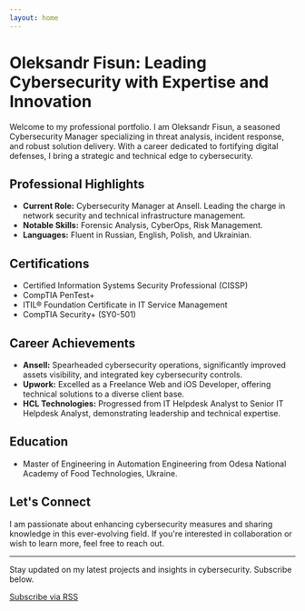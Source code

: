 ```yaml
---
layout: home
---
```


# Oleksandr Fisun: Leading Cybersecurity with Expertise and Innovation

Welcome to my professional portfolio. I am Oleksandr Fisun, a seasoned Cybersecurity Manager specializing in threat analysis, incident response, and robust solution delivery. With a career dedicated to fortifying digital defenses, I bring a strategic and technical edge to cybersecurity.

## Professional Highlights

- **Current Role:** Cybersecurity Manager at Ansell. Leading the charge in network security and technical infrastructure management.
- **Notable Skills:** Forensic Analysis, CyberOps, Risk Management.
- **Languages:** Fluent in Russian, English, Polish, and Ukrainian.

## Certifications

- Certified Information Systems Security Professional (CISSP)
- CompTIA PenTest+
- ITIL® Foundation Certificate in IT Service Management
- CompTIA Security+ (SY0-501)

## Career Achievements

- **Ansell:** Spearheaded cybersecurity operations, significantly improved assets visibility, and integrated key cybersecurity controls.
- **Upwork:** Excelled as a Freelance Web and iOS Developer, offering technical solutions to a diverse client base.
- **HCL Technologies:** Progressed from IT Helpdesk Analyst to Senior IT Helpdesk Analyst, demonstrating leadership and technical expertise.

## Education

- Master of Engineering in Automation Engineering from Odesa National Academy of Food Technologies, Ukraine.

## Let's Connect

I am passionate about enhancing cybersecurity measures and sharing knowledge in this ever-evolving field. If you're interested in collaboration or wish to learn more, feel free to reach out.

---

Stay updated on my latest projects and insights in cybersecurity. Subscribe below.

[Subscribe via RSS](/feed.xml)
